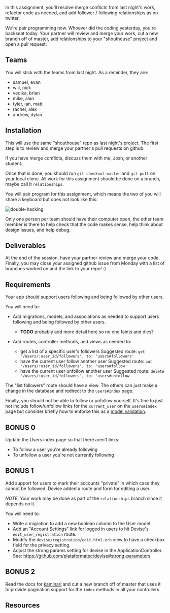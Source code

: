In this assignment, you'll resolve merge conflicts
from last night's work, refactor code as needed,
and add follower / following relationships as on twitter.

We're pair programming now. Whoever did the coding yesterday,
you're backseat today. Your partner will review and merge your
work, cut a new branch off of master, add relationships
to your "shouthouse" project and open a pull request.

## Teams

You will stick with the teams from last night.
As a reminder, they are:

* samuel, evan
* will, nick
* vedika, brian
* mike, alan
* tyler, ian, matt
* rachel, alex
* andrew, dylan

## Installation

This will use the same "shouthouse" repo as last
night's project. The first step is to review and
merge your partner's pull requests on github.

If you have merge conflicts, discuss them with me,
Josh, or another student.

Once that is done, you should run `git checkout master`
and `git pull` on your local clone. All work for this
assignment should be done on a branch, maybe call it `relationships`.

You will pair program for this assignment, which
means the two of you will share a keyboard but
does not look like this:

![double-hacking](http://i.kinja-img.com/gawker-media/image/upload/s--FG3fHddU--/c_fit,fl_progressive,q_80,w_636/19g2zgshh3l60gif.gif)

Only one person per team should have their computer
open, the other team member is there to help check
that the code makes sense, help think about design
issues, and help debug.

## Deliverables

At the end of the session, have your partner review and
merge your code. Finally, you may close your assigned
github issue from Monday with a list of branches worked
on and the link to your repo! :)

## Requirements

Your app should support users following and being followed
by other users.

You will need to:

* Add migrations, models, and associations as needed to
  support users following and being followed by other users.
  * **TODO** probably add more detail here so no one faints and dies?

* Add routes, controller methods, and views as needed to:
  * get a list of a specific user's followers
    Suggested route: `get '/users/:user_id/followers', to: 'users#followers'`
  * have the current user follow another user
    Suggested route: `put '/users/:user_id/followers', to: 'users#follow'`
  * have the current user unfollow another user
    Suggested route: `delete '/users/:user_id/followers', to: 'users#unfollow`

The "list followers" route should have a view.
The others can just make a change in the database and
redirect to the `users#index` page.

Finally, you should not be able to follow or unfollow yourself.
It's fine to just not include follow/unfollow links for the
`current_user` on the `users#index` page but consider briefly
how to enforce this as a [model validation][validations].

[validations]: http://guides.rubyonrails.org/active_record_validations.html

## BONUS 0

Update the Users index page so that there aren't links:

* To follow a user you're already following
* To unfollow a user you're not currently following

## BONUS 1

Add support for users to mark their accounts "private"
in which case they cannot be followed. Devise added a
route and form for editing a user.

*NOTE*: Your work may be done as part of the `relationships`
branch since it depends on it.

You will need to:

* Write a migration to add a new boolean column to the User model.
* Add an "Account Settings" link for logged in users to hit Devise's `edit_user_registration` route.
* Modify the `devise/registration/edit.html.erb` view to have a
  checkbox field for the privacy setting.
* Adjust the strong params setting for devise in the ApplicationController.
  See: https://github.com/plataformatec/devise#strong-parameters

## BONUS 2

Read the docs for [kaminari][kaminari] and cut a new branch
off of master that uses it to provide pagination support for
the `index` methods in all your controllers.

[kaminari]: https://github.com/amatsuda/luminary

## Resources

[ActiveRecord Associations Basics]: http://guides.rubyonrails.org/association_basics.html
